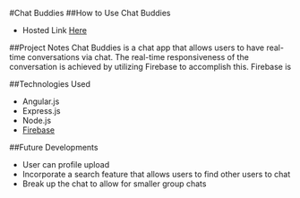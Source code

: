 #Chat Buddies
##How to Use Chat Buddies
- Hosted Link [Here](http://chatbuddies.herokuapp.com/)

##Project Notes
Chat Buddies is a chat app that allows users to have real-time conversations via chat.
The real-time responsiveness of the conversation is achieved by utilizing Firebase to accomplish this.
Firebase is

##Technologies Used
- Angular.js
- Express.js
- Node.js
- [Firebase](https://www.firebase.com/)


##Future Developments
- User can profile upload
- Incorporate a search feature that allows users to find other users to chat
- Break up the chat to allow for smaller group chats

